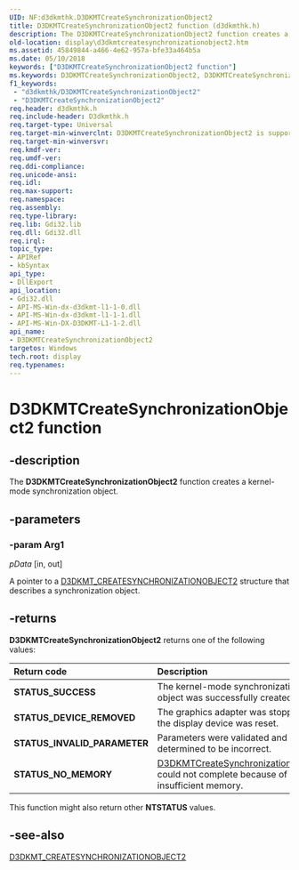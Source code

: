 ```yaml
---
UID: NF:d3dkmthk.D3DKMTCreateSynchronizationObject2
title: D3DKMTCreateSynchronizationObject2 function (d3dkmthk.h)
description: The D3DKMTCreateSynchronizationObject2 function creates a kernel-mode synchronization object.
old-location: display\d3dkmtcreatesynchronizationobject2.htm
ms.assetid: 45849844-a466-4e62-957a-bfe33a464b5a
ms.date: 05/10/2018
keywords: ["D3DKMTCreateSynchronizationObject2 function"]
ms.keywords: D3DKMTCreateSynchronizationObject2, D3DKMTCreateSynchronizationObject2 function [Display Devices], OpenGL_Functions_ba9aa4a0-19e6-40d2-8a17-d22c8756c555.xml, d3dkmthk/D3DKMTCreateSynchronizationObject2, display.d3dkmtcreatesynchronizationobject2
f1_keywords:
 - "d3dkmthk/D3DKMTCreateSynchronizationObject2"
 - "D3DKMTCreateSynchronizationObject2"
req.header: d3dkmthk.h
req.include-header: D3dkmthk.h
req.target-type: Universal
req.target-min-winverclnt: D3DKMTCreateSynchronizationObject2 is supported beginning with the Windows 7 operating system.
req.target-min-winversvr: 
req.kmdf-ver: 
req.umdf-ver: 
req.ddi-compliance: 
req.unicode-ansi: 
req.idl: 
req.max-support: 
req.namespace: 
req.assembly: 
req.type-library: 
req.lib: Gdi32.lib
req.dll: Gdi32.dll
req.irql: 
topic_type:
- APIRef
- kbSyntax
api_type:
- DllExport
api_location:
- Gdi32.dll
- API-MS-Win-dx-d3dkmt-l1-1-0.dll
- API-MS-Win-dx-d3dkmt-l1-1-1.dll
- API-MS-Win-DX-D3DKMT-L1-1-2.dll
api_name:
- D3DKMTCreateSynchronizationObject2
targetos: Windows
tech.root: display
req.typenames: 
---
```


# D3DKMTCreateSynchronizationObject2 function

## -description

The <b>D3DKMTCreateSynchronizationObject2</b> function creates a kernel-mode synchronization object.

## -parameters

### -param Arg1

*pData* [in, out]

A pointer to a <a href="https://docs.microsoft.com/windows-hardware/drivers/ddi/d3dkmthk/ns-d3dkmthk-_d3dkmt_createsynchronizationobject2">D3DKMT_CREATESYNCHRONIZATIONOBJECT2</a> structure that describes a synchronization object.

## -returns

<b>D3DKMTCreateSynchronizationObject2</b> returns one of the following values:

| **Return code** | **Description** | 
|:--|:--|
| **STATUS_SUCCESS** | The kernel-mode synchronization object was successfully created. | 
| **STATUS_DEVICE_REMOVED** | The graphics adapter was stopped or the display device was reset. | 
| **STATUS_INVALID_PARAMETER** | Parameters were validated and determined to be incorrect. | 
| **STATUS_NO_MEMORY** | [D3DKMTCreateSynchronizationObject2](https://docs.microsoft.com/windows-hardware/drivers/ddi/d3dkmthk/nf-d3dkmthk-d3dkmtcreatesynchronizationobject2) could not complete because of insufficient memory. | 

This function might also return other <b>NTSTATUS</b> values.

## -see-also

<a href="https://docs.microsoft.com/windows-hardware/drivers/ddi/d3dkmthk/ns-d3dkmthk-_d3dkmt_createsynchronizationobject2">D3DKMT_CREATESYNCHRONIZATIONOBJECT2</a>
 

 


